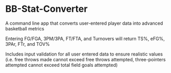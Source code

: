 # BB-Stat-Converter
A command line app that converts user-entered player data into advanced basketball metrics

Entering FG/FGA, 3PM/3PA, FT/FTA, and Turnovers will return TS%, eFG%, 3PAr, FTr, and TOV%

Includes input validation for all user entered data to ensure realistic values (i.e. free throws made cannot exceed  free throws attempted, three-pointers attempted cannot exceed total field goals attempted)

